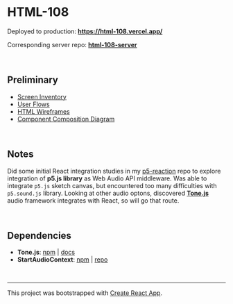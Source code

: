 # HTML-108

Deployed to production: **https://html-108.vercel.app/**

Corresponding server repo: **[html-108-server](https://github.com/artificialarea/html-108-server)**

<br />

## Preliminary 

* [Screen Inventory](https://github.com/artificialarea/html-108-app/blob/master/docs/screen-inventory.md)
* [User Flows](https://github.com/artificialarea/html-108-app/blob/master/docs/user-flow.pdf)
* [HTML Wireframes](https://artificialarea.github.io/html-108-app/greybox/)
* [Component Composition Diagram](https://artificialarea.github.io/html-108-app/component-composition.pdf)

<br />

## Notes

Did some initial React integration studies in my [p5-reaction](https://github.com/artificialarea/p5-reaction) repo to explore integration of **p5.js library** as Web Audio API middleware. Was able to integrate `p5.js` sketch canvas, but encountered too many difficulties with `p5.sound.js` library. Looking at other audio optons, discovered **[Tone.js](https://tonejs.github.io/)** audio framework integrates with React, so will go that route.

<br />

## Dependencies

* **Tone.js**: [npm](https://www.npmjs.com/package/tone) | [docs](https://tonejs.github.io/)
* **StartAudioContext**: [npm](https://www.npmjs.com/package/startaudiocontext) | [repo](https://github.com/tambien/StartAudioContext)
<br />

<hr /> 

This project was bootstrapped with [Create React App](https://github.com/facebook/create-react-app).
